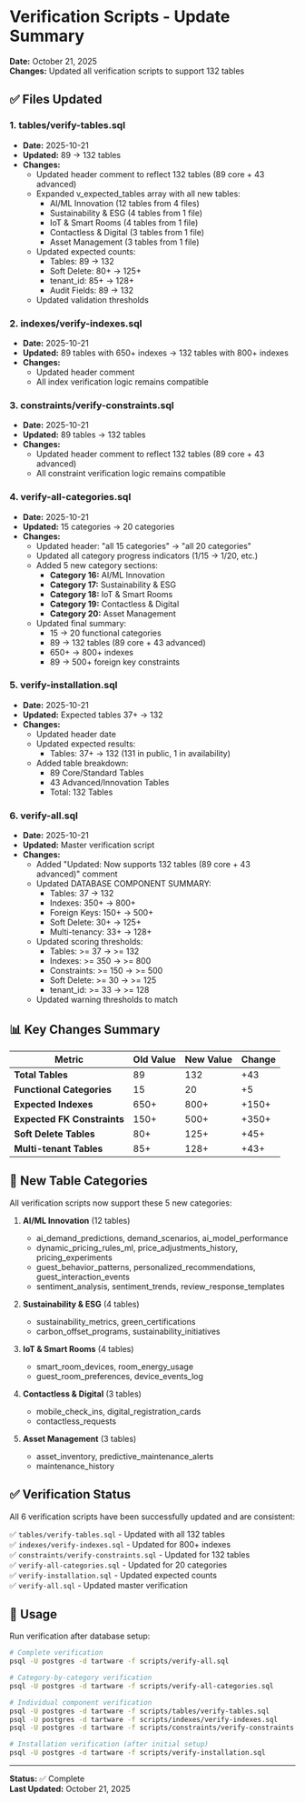 # Verification Scripts - Update Summary
**Date:** October 21, 2025  
**Changes:** Updated all verification scripts to support 132 tables

## ✅ Files Updated

### 1. **tables/verify-tables.sql**
- **Date:** 2025-10-21
- **Updated:** 89 → 132 tables
- **Changes:**
  - Updated header comment to reflect 132 tables (89 core + 43 advanced)
  - Expanded v_expected_tables array with all new tables:
    - AI/ML Innovation (12 tables from 4 files)
    - Sustainability & ESG (4 tables from 1 file)
    - IoT & Smart Rooms (4 tables from 1 file)
    - Contactless & Digital (3 tables from 1 file)
    - Asset Management (3 tables from 1 file)
  - Updated expected counts:
    - Tables: 89 → 132
    - Soft Delete: 80+ → 125+
    - tenant_id: 85+ → 128+
    - Audit Fields: 89 → 132
  - Updated validation thresholds

### 2. **indexes/verify-indexes.sql**
- **Date:** 2025-10-21
- **Updated:** 89 tables with 650+ indexes → 132 tables with 800+ indexes
- **Changes:**
  - Updated header comment
  - All index verification logic remains compatible

### 3. **constraints/verify-constraints.sql**
- **Date:** 2025-10-21
- **Updated:** 89 tables → 132 tables
- **Changes:**
  - Updated header comment to reflect 132 tables (89 core + 43 advanced)
  - All constraint verification logic remains compatible

### 4. **verify-all-categories.sql**
- **Date:** 2025-10-21
- **Updated:** 15 categories → 20 categories
- **Changes:**
  - Updated header: "all 15 categories" → "all 20 categories"
  - Updated all category progress indicators (1/15 → 1/20, etc.)
  - Added 5 new category sections:
    - **Category 16:** AI/ML Innovation
    - **Category 17:** Sustainability & ESG
    - **Category 18:** IoT & Smart Rooms
    - **Category 19:** Contactless & Digital
    - **Category 20:** Asset Management
  - Updated final summary:
    - 15 → 20 functional categories
    - 89 → 132 tables (89 core + 43 advanced)
    - 650+ → 800+ indexes
    - 89 → 500+ foreign key constraints

### 5. **verify-installation.sql**
- **Date:** 2025-10-21
- **Updated:** Expected tables 37+ → 132
- **Changes:**
  - Updated header date
  - Updated expected results:
    - Tables: 37+ → 132 (131 in public, 1 in availability)
  - Added table breakdown:
    - 89 Core/Standard Tables
    - 43 Advanced/Innovation Tables
    - Total: 132 Tables

### 6. **verify-all.sql**
- **Date:** 2025-10-21
- **Updated:** Master verification script
- **Changes:**
  - Added "Updated: Now supports 132 tables (89 core + 43 advanced)" comment
  - Updated DATABASE COMPONENT SUMMARY:
    - Tables: 37 → 132
    - Indexes: 350+ → 800+
    - Foreign Keys: 150+ → 500+
    - Soft Delete: 30+ → 125+
    - Multi-tenancy: 33+ → 128+
  - Updated scoring thresholds:
    - Tables: >= 37 → >= 132
    - Indexes: >= 350 → >= 800
    - Constraints: >= 150 → >= 500
    - Soft Delete: >= 30 → >= 125
    - tenant_id: >= 33 → >= 128
  - Updated warning thresholds to match

## 📊 Key Changes Summary

| Metric | Old Value | New Value | Change |
|--------|-----------|-----------|--------|
| **Total Tables** | 89 | 132 | +43 |
| **Functional Categories** | 15 | 20 | +5 |
| **Expected Indexes** | 650+ | 800+ | +150+ |
| **Expected FK Constraints** | 150+ | 500+ | +350+ |
| **Soft Delete Tables** | 80+ | 125+ | +45+ |
| **Multi-tenant Tables** | 85+ | 128+ | +43+ |

## 🎯 New Table Categories

All verification scripts now support these 5 new categories:

1. **AI/ML Innovation** (12 tables)
   - ai_demand_predictions, demand_scenarios, ai_model_performance
   - dynamic_pricing_rules_ml, price_adjustments_history, pricing_experiments
   - guest_behavior_patterns, personalized_recommendations, guest_interaction_events
   - sentiment_analysis, sentiment_trends, review_response_templates

2. **Sustainability & ESG** (4 tables)
   - sustainability_metrics, green_certifications
   - carbon_offset_programs, sustainability_initiatives

3. **IoT & Smart Rooms** (4 tables)
   - smart_room_devices, room_energy_usage
   - guest_room_preferences, device_events_log

4. **Contactless & Digital** (3 tables)
   - mobile_check_ins, digital_registration_cards
   - contactless_requests

5. **Asset Management** (3 tables)
   - asset_inventory, predictive_maintenance_alerts
   - maintenance_history

## ✅ Verification Status

All 6 verification scripts have been successfully updated and are consistent:

✅ `tables/verify-tables.sql` - Updated with all 132 tables  
✅ `indexes/verify-indexes.sql` - Updated for 800+ indexes  
✅ `constraints/verify-constraints.sql` - Updated for 132 tables  
✅ `verify-all-categories.sql` - Updated for 20 categories  
✅ `verify-installation.sql` - Updated expected counts  
✅ `verify-all.sql` - Updated master verification

## 🚀 Usage

Run verification after database setup:

```bash
# Complete verification
psql -U postgres -d tartware -f scripts/verify-all.sql

# Category-by-category verification
psql -U postgres -d tartware -f scripts/verify-all-categories.sql

# Individual component verification
psql -U postgres -d tartware -f scripts/tables/verify-tables.sql
psql -U postgres -d tartware -f scripts/indexes/verify-indexes.sql
psql -U postgres -d tartware -f scripts/constraints/verify-constraints.sql

# Installation verification (after initial setup)
psql -U postgres -d tartware -f scripts/verify-installation.sql
```

---

**Status:** ✅ Complete  
**Last Updated:** October 21, 2025
